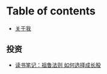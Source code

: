 # Table of contents

* [关于我](README.md)

## 投资 <a id="investment"></a>

* [读书笔记：祖鲁法则 如何选择成长股](investment/beyond-the-zulu-principle.md)

